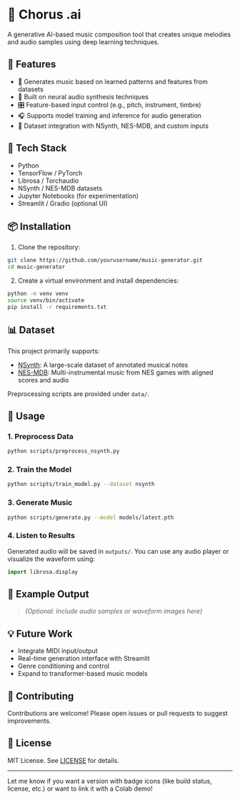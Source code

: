 
# 🎵  Chorus .ai 

A generative AI-based music composition tool that creates unique melodies and audio samples using deep learning techniques.

## 🚀 Features

- 🎼 Generates music based on learned patterns and features from datasets  
- 🧠 Built on neural audio synthesis techniques  
- 🎛️ Feature-based input control (e.g., pitch, instrument, timbre)  
- 🎧 Supports model training and inference for audio generation  
- 💾 Dataset integration with NSynth, NES-MDB, and custom inputs  

## 🧰 Tech Stack

- Python  
- TensorFlow / PyTorch  
- Librosa / Torchaudio  
- NSynth / NES-MDB datasets  
- Jupyter Notebooks (for experimentation)  
- Streamlit / Gradio (optional UI)  

## 📦 Installation

1. Clone the repository:

```bash
git clone https://github.com/yourusername/music-generator.git
cd music-generator
```

2. Create a virtual environment and install dependencies:

```bash
python -m venv venv
source venv/bin/activate
pip install -r requirements.txt
```

## 📊 Dataset

This project primarily supports:

- [NSynth](https://magenta.tensorflow.org/datasets/nsynth): A large-scale dataset of annotated musical notes  
- [NES-MDB](https://github.com/chrisdonahue/nesmdb): Multi-instrumental music from NES games with aligned scores and audio  

Preprocessing scripts are provided under `data/`.

## 🏁 Usage

### 1. Preprocess Data

```bash
python scripts/preprocess_nsynth.py
```

### 2. Train the Model

```bash
python scripts/train_model.py --dataset nsynth
```

### 3. Generate Music

```bash
python scripts/generate.py --model models/latest.pth
```

### 4. Listen to Results

Generated audio will be saved in `outputs/`. You can use any audio player or visualize the waveform using:

```python
import librosa.display
```

## 🧪 Example Output

> _(Optional: Include audio samples or waveform images here)_

## 💡 Future Work

- Integrate MIDI input/output  
- Real-time generation interface with Streamlit  
- Genre conditioning and control  
- Expand to transformer-based music models  

## 🤝 Contributing

Contributions are welcome! Please open issues or pull requests to suggest improvements.

## 📜 License

MIT License. See [LICENSE](./LICENSE) for details.

---

Let me know if you want a version with badge icons (like build status, license, etc.) or want to link it with a Colab demo!
